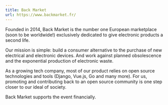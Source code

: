 ```yaml
---
title: Back Market
url: https://www.backmarket.fr/
---
```


Founded in 2014, Back Market is the number one European marketplace
(soon to be worldwide!) exclusively dedicated to give electronic
products a second life.

Our mission is simple: build a consumer alternative to the purchase of
new electrical and electronic devices. And work against planned
obsolescence and the exponential production of electronic waste.

As a growing tech company, most of our product relies on open source
technologies and tools (Django, Vue.js, Go and many more). For us,
promoting and contributing back to an open source community is one
step closer to our ideal of society.

Back Market supports the event financially.
